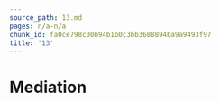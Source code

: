 ```yaml
---
source_path: 13.md
pages: n/a-n/a
chunk_id: fa0ce798c00b94b1b0c3bb3688894ba9a9493f97
title: '13'
---
```

# Mediation
